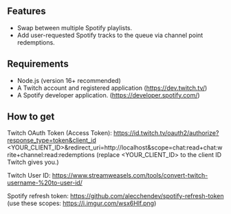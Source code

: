 ## Features
- Swap between multiple Spotify playlists.
- Add user-requested Spotify tracks to the queue via channel point redemptions.

## Requirements
- Node.js (version 16+ recommended)
- A Twitch account and registered application (https://dev.twitch.tv/)
- A Spotify developer application. (https://developer.spotify.com/)

## How to get

Twitch OAuth Token (Access Token): 
https://id.twitch.tv/oauth2/authorize?response_type=token&client_id <YOUR_CLIENT_ID>&redirect_uri=http://localhost&scope=chat:read+chat:write+channel:read:redemptions 
(replace <YOUR_CLIENT_ID> to the client ID Twitch gives you.)

Twitch User ID: https://www.streamweasels.com/tools/convert-twitch-username-%20to-user-id/

Spotify refresh token: https://github.com/alecchendev/spotify-refresh-token (use these scopes: https://i.imgur.com/wsx6Hlf.png)


